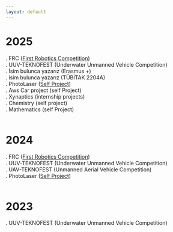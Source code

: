 ```yaml
---
layout: default
---
```


# 2025
. FRC ([First Robotics Competition](/resume/projects/2025/frc)) <br>
. UUV-TEKNOFEST (Underwater Unmanned Vehicle Competition) <br>
. İsim bulunca yazarız (Erasmus +) <br>
. isim bulunca yazarız (TÜBİTAK 2204A) <br>
. PhotoLaser ([Self Project](/resume/projects/2025/photolaser)) <br>
. Aws Car project (self Project)<br>
. Xynaptics (internship projects)<br>
. Chemistry (self project) <br>
. Mathematics (self Project)<br>
<br>
# 2024
. FRC ([First Robotics Competition](/resume/projects/2025/frc)) <br>
. UUV-TEKNOFEST (Underwater Unmanned Vehicle Competition) <br>
. UAV-TEKNOFEST (Unmanned Aerial Vehicle Competition) <br>
. PhotoLaser ([Self Project](/resume/projects/2025/photolaser)) <br>
<br>
# 2023
. UUV-TEKNOFEST (Underwater Unmanned Vehicle Competition) <br>